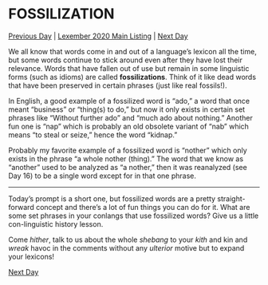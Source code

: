 # FOSSILIZATION
[Previous Day](19) | [Lexember 2020 Main Listing](../../toc_lex21) | [Next Day](21)

We all know that words come in and out of a language’s lexicon all the time, but some words continue to stick around even after they have lost their relevance. Words that have fallen out of use but remain in some linguistic forms (such as idioms) are called **fossilizations**. Think of it like dead words that have been preserved in certain phrases (just like real fossils!).

In English, a good example of a fossilized word is “ado,” a word that once meant “business” or “thing(s) to do,” but now it only exists in certain set phrases like “Without further ado” and “much ado about nothing.” Another fun one is “nap” which is probably an old obsolete variant of “nab” which means “to steal or seize,” hence the word “kidnap.”

Probably my favorite example of a fossilized word is “nother” which only exists in the phrase “a whole nother (thing).” The word that we know as “another” used to be analyzed as “a nother,” then it was reanalyzed (see Day 16) to be a single word except for in that one phrase.

-----

Today’s prompt is a short one, but fossilized words are a pretty straight-forward concept and there’s a lot of fun things you can do for it. What are some set phrases in your conlangs that use fossilized words? Give us a little con-linguistic history lesson.

Come _hither_, talk to us about the whole _shebang_ to your _kith_ and kin and _wreak_ havoc in the comments without any _ulterior_ motive but to expand your lexicons!

[Next Day](21)

